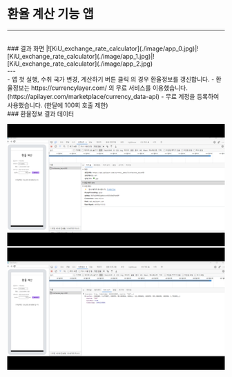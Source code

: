 # 환율 계산 기능 앱
---
<br/>
### 결과 화면
|![KiU_exchange_rate_calculator](./image/app_0.jpg)|![KiU_exchange_rate_calculator](./image/app_1.jpg)|![KiU_exchange_rate_calculator](./image/app_2.jpg)

<br/>
---
<br/>
- 앱 첫 실행, 수취 국가 변경, 계산하기 버튼 클릭 의 경우 환율정보를 갱신합니다.
- 환율정보는 https://currencylayer.com/ 의 무료 서비스를 이용했습니다. (https://apilayer.com/marketplace/currency_data-api)
- 무료 계정을 등록하여 사용했습니다. (한달에 100회 호출 제한)

<br/>
### 환율정보 결과 데이터


![KiU_exchange_rate_calculator](./image/api_0.png)
![KiU_exchange_rate_calculator](./image/api_1.png)
